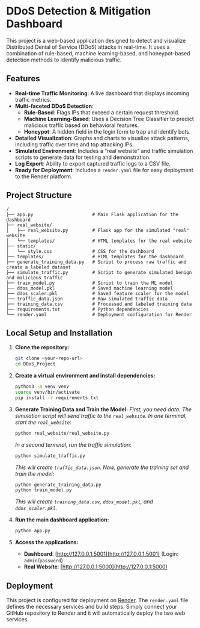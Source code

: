 # DDoS Detection & Mitigation Dashboard

This project is a web-based application designed to detect and visualize Distributed Denial of Service (DDoS) attacks in real-time. It uses a combination of rule-based, machine learning-based, and honeypot-based detection methods to identify malicious traffic.

## Features

*   **Real-time Traffic Monitoring**: A live dashboard that displays incoming traffic metrics.
*   **Multi-faceted DDoS Detection**:
    *   **Rule-Based**: Flags IPs that exceed a certain request threshold.
    *   **Machine Learning-Based**: Uses a Decision Tree Classifier to predict malicious traffic based on behavioral features.
    *   **Honeypot**: A hidden field in the login form to trap and identify bots.
*   **Detailed Visualization**: Graphs and charts to visualize attack patterns, including traffic over time and top attacking IPs.
*   **Simulated Environment**: Includes a "real website" and traffic simulation scripts to generate data for testing and demonstration.
*   **Log Export**: Ability to export captured traffic logs to a CSV file.
*   **Ready for Deployment**: Includes a `render.yaml` file for easy deployment to the Render platform.

## Project Structure

```
/
├── app.py                      # Main Flask application for the dashboard
├── real_website/
│   ├── real_website.py         # Flask app for the simulated "real" website
│   └── templates/              # HTML templates for the real website
├── static/
│   └── style.css               # CSS for the dashboard
├── templates/                  # HTML templates for the dashboard
├── generate_training_data.py   # Script to process raw traffic and create a labeled dataset
├── simulate_traffic.py         # Script to generate simulated benign and malicious traffic
├── train_model.py              # Script to train the ML model
├── ddos_model.pkl              # Saved machine learning model
├── ddos_scaler.pkl             # Saved feature scaler for the model
├── traffic_data.json           # Raw simulated traffic data
├── training_data.csv           # Processed and labeled training data
├── requirements.txt            # Python dependencies
└── render.yaml                 # Deployment configuration for Render
```

## Local Setup and Installation

1.  **Clone the repository:**
    ```bash
    git clone <your-repo-url>
    cd DDoS_Project
    ```

2.  **Create a virtual environment and install dependencies:**
    ```bash
    python3 -m venv venv
    source venv/bin/activate
    pip install -r requirements.txt
    ```

3.  **Generate Training Data and Train the Model:**
    *First, you need data. The simulation script will send traffic to the `real_website`.*
    *In one terminal, start the `real_website`:*
    ```bash
    python real_website/real_website.py
    ```
    *In a second terminal, run the traffic simulation:*
    ```bash
    python simulate_traffic.py
    ```
    *This will create `traffic_data.json`. Now, generate the training set and train the model:*
    ```bash
    python generate_training_data.py
    python train_model.py
    ```
    *This will create `training_data.csv`, `ddos_model.pkl`, and `ddos_scaler.pkl`.*

4.  **Run the main dashboard application:**
    ```bash
    python app.py
    ```

5.  **Access the applications:**
    *   **Dashboard**: [http://127.0.0.1:5001](http://127.0.0.1:5001) (Login: `admin`/`password`)
    *   **Real Website**: [http://127.0.0.1:5000](http://127.0.0.1:5000)

## Deployment

This project is configured for deployment on [Render](https://render.com/). The `render.yaml` file defines the necessary services and build steps. Simply connect your GitHub repository to Render and it will automatically deploy the two web services.
